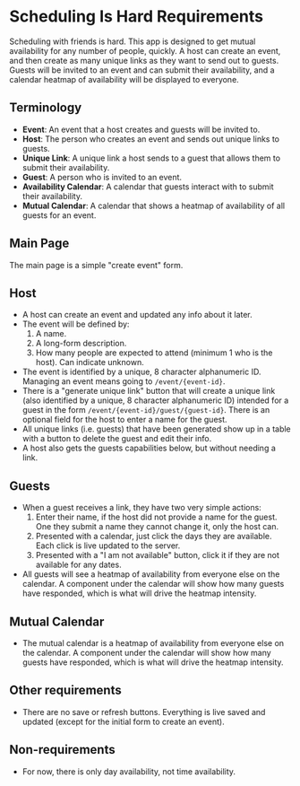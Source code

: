 # Scheduling Is Hard Requirements

Scheduling with friends is hard. This app is designed to get mutual availability for any number of people, quickly. A host can create an event, and then create as many unique links as they want to send out to guests. Guests will be invited to an event and can submit their availability, and a calendar heatmap of availability will be displayed to everyone.

## Terminology

- **Event**: An event that a host creates and guests will be invited to.
- **Host**: The person who creates an event and sends out unique links to guests.
- **Unique Link**: A unique link a host sends to a guest that allows them to submit their availability.
- **Guest**: A person who is invited to an event.
- **Availability Calendar**: A calendar that guests interact with to submit their availability.
- **Mutual Calendar**: A calendar that shows a heatmap of availability of all guests for an event.

## Main Page

The main page is a simple "create event" form.

## Host

- A host can create an event and updated any info about it later.
- The event will be defined by:
  1. A name.
  2. A long-form description.
  3. How many people are expected to attend (minimum 1 who is the host). Can indicate unknown.
- The event is identified by a unique, 8 character alphanumeric ID. Managing an event means going to `/event/{event-id}`.
- There is a "generate unique link" button that will create a unique link (also identified by a unique, 8 character alphanumeric ID) intended for a guest in the form `/event/{event-id}/guest/{guest-id}`. There is an optional field for the host to enter a name for the guest.
- All unique links (i.e. guests) that have been generated show up in a table with a button to delete the guest and edit their info.
- A host also gets the guests capabilities below, but without needing a link.

## Guests

- When a guest receives a link, they have two very simple actions:
  1. Enter their name, if the host did not provide a name for the guest. One they submit a name they cannot change it, only the host can.
  2. Presented with a calendar, just click the days they are available. Each click is live updated to the server.
  3. Presented with a "I am not available" button, click it if they are not available for any dates.
- All guests will see a heatmap of availability from everyone else on the calendar. A component under the calendar will show how many guests have responded, which is what will drive the heatmap intensity.

## Mutual Calendar

- The mutual calendar is a heatmap of availability from everyone else on the calendar. A component under the calendar will show how many guests have responded, which is what will drive the heatmap intensity.

## Other requirements

- There are no save or refresh buttons. Everything is live saved and updated (except for the initial form to create an event).

## Non-requirements

- For now, there is only day availability, not time availability.
